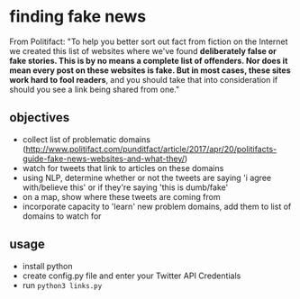 # finding fake news 

From Politifact: "To help you better sort out fact from fiction on the Internet we created this list of websites where we've found **deliberately false or fake stories. This is by no means a complete list of offenders. Nor does it mean every post on these websites is fake. But in most cases, these sites work hard to fool readers**, and you should take that into consideration if should you see a link being shared from one."

## objectives

* collect list of problematic domains (http://www.politifact.com/punditfact/article/2017/apr/20/politifacts-guide-fake-news-websites-and-what-they/)
* watch for tweets that link to articles on these domains
* using NLP, determine whether or not the tweets are saying 'i agree with/believe this' or if they're saying 'this is dumb/fake'
* on a map, show where these tweets are coming from
* incorporate capacity to 'learn' new problem domains, add them to list of domains to watch for

## usage

* install python
* create config.py file and enter your Twitter API Credentials
* run `python3 links.py`